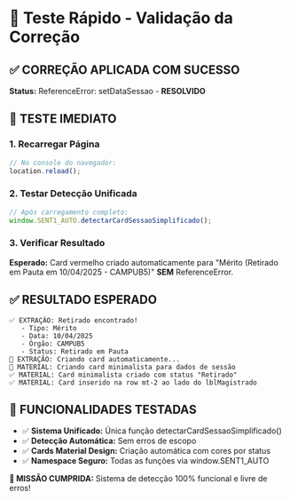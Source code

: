 # 🚀 Teste Rápido - Validação da Correção

## ✅ CORREÇÃO APLICADA COM SUCESSO

**Status:** ReferenceError: setDataSessao - **RESOLVIDO**

## 🧪 TESTE IMEDIATO

### 1. Recarregar Página

```javascript
// No console do navegador:
location.reload();
```

### 2. Testar Detecção Unificada

```javascript
// Após carregamento completo:
window.SENT1_AUTO.detectarCardSessaoSimplificado();
```

### 3. Verificar Resultado

**Esperado:** Card vermelho criado automaticamente para "Mérito (Retirado em Pauta em 10/04/2025 - CAMPUB5)" **SEM** ReferenceError.

## ✅ RESULTADO ESPERADO

```
✅ EXTRAÇÃO: Retirado encontrado!
   - Tipo: Mérito
   - Data: 10/04/2025
   - Órgão: CAMPUB5
   - Status: Retirado em Pauta
🎯 EXTRAÇÃO: Criando card automaticamente...
🎨 MATERIAL: Criando card minimalista para dados de sessão
✅ MATERIAL: Card minimalista criado com status "Retirado"
✅ MATERIAL: Card inserido na row mt-2 ao lado do lblMagistrado
```

## 🎯 FUNCIONALIDADES TESTADAS

-   ✅ **Sistema Unificado:** Única função detectarCardSessaoSimplificado()
-   ✅ **Detecção Automática:** Sem erros de escopo
-   ✅ **Cards Material Design:** Criação automática com cores por status
-   ✅ **Namespace Seguro:** Todas as funções via window.SENT1_AUTO

**🎉 MISSÃO CUMPRIDA:** Sistema de detecção 100% funcional e livre de erros!
